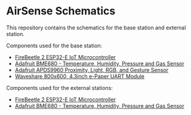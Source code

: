 # AirSense Schematics

This repository contains the schematics for the base station and external station.

Components used for the base station:
- [FireBeetle 2 ESP32-E IoT Microcontroller](https://www.dfrobot.com/product-2195.html)
- [Adafruit BME680 - Temperature, Humidity, Pressure and Gas Sensor](https://www.adafruit.com/product/3660)
- [Adafruit APDS9960 Proximity, Light, RGB, and Gesture Sensor](https://www.adafruit.com/product/3595)
- [Waveshare 800x600, 4.3inch e-Paper UART Module](https://www.waveshare.com/4.3inch-e-paper.htm)

Components used for the external stations:
- [FireBeetle 2 ESP32-E IoT Microcontroller](https://www.dfrobot.com/product-2195.html)
- [Adafruit BME680 - Temperature, Humidity, Pressure and Gas Sensor](https://www.adafruit.com/product/3660)